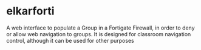 # elkarforti
A web interface to populate a Group in a Fortigate Firewall, in order to deny or allow web navigation to groups. It is designed for classroom navigation control, although it can be used for other purposes
